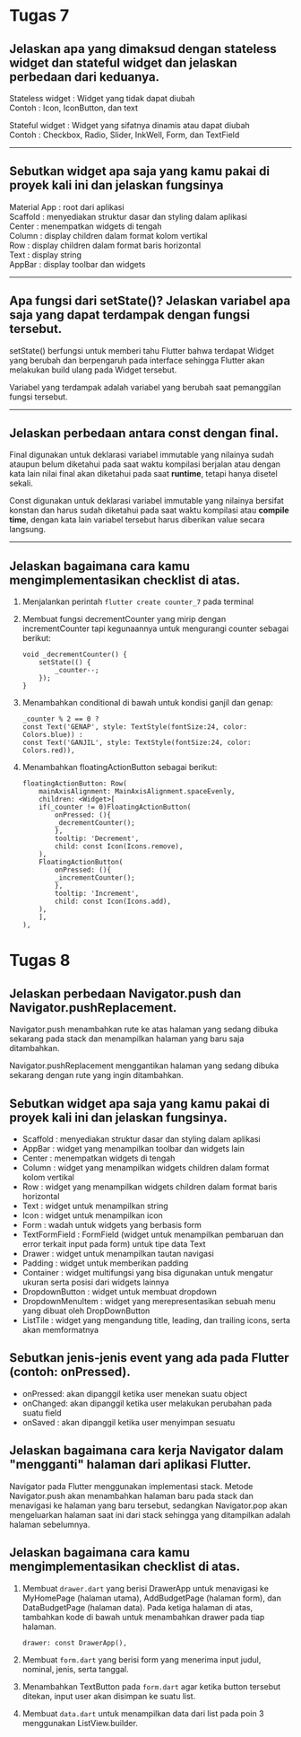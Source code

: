# Tugas 7

## Jelaskan apa yang dimaksud dengan stateless widget dan stateful widget dan jelaskan perbedaan dari keduanya.

Stateless widget    : Widget yang tidak dapat diubah<br>
Contoh              : Icon, IconButton, dan text

Stateful widget     : Widget yang sifatnya dinamis atau dapat diubah<br>
Contoh              : Checkbox, Radio, Slider, InkWell, Form, dan TextField

<hr>

## Sebutkan widget apa saja yang kamu pakai di proyek kali ini dan jelaskan fungsinya

Material App : root dari aplikasi<br>
Scaffold : menyediakan struktur dasar dan styling dalam aplikasi<br>
Center : menempatkan widgets di tengah<br>
Column : display children dalam format kolom vertikal<br>
Row : display children dalam format baris horizontal<br>
Text : display string<br>
AppBar : display toolbar dan widgets<br>

<hr>

## Apa fungsi dari setState()? Jelaskan variabel apa saja yang dapat terdampak dengan fungsi tersebut.

setState() berfungsi untuk memberi tahu Flutter bahwa terdapat Widget yang berubah dan berpengaruh pada interface sehingga Flutter akan melakukan build ulang pada Widget tersebut.

Variabel yang terdampak adalah variabel yang berubah saat pemanggilan fungsi tersebut.

<hr>

## Jelaskan perbedaan antara const dengan final.

Final digunakan untuk deklarasi variabel immutable yang nilainya sudah ataupun belum diketahui pada saat waktu kompilasi berjalan atau dengan kata lain nilai final akan diketahui pada saat **runtime**, tetapi hanya disetel sekali.

Const digunakan untuk deklarasi variabel immutable yang nilainya bersifat konstan dan harus sudah diketahui pada saat waktu kompilasi atau **compile time**, dengan kata lain variabel tersebut harus diberikan value secara langsung.

<hr>

## Jelaskan bagaimana cara kamu mengimplementasikan checklist di atas.

1. Menjalankan perintah ```flutter create counter_7``` pada terminal

2. Membuat fungsi decrementCounter yang mirip dengan incrementCounter tapi kegunaannya untuk mengurangi counter sebagai berikut:
    ```
    void _decrementCounter() {
        setState(() {
            _counter--;
        });
    }
    ```

3. Menambahkan conditional di bawah untuk kondisi ganjil dan genap:
    ```
    _counter % 2 == 0 ?
    const Text('GENAP', style: TextStyle(fontSize:24, color: Colors.blue)) :
    const Text('GANJIL', style: TextStyle(fontSize:24, color: Colors.red)),
    ```

4. Menambahkan floatingActionButton sebagai berikut:
    ```
    floatingActionButton: Row(
        mainAxisAlignment: MainAxisAlignment.spaceEvenly,
        children: <Widget>[
        if(_counter != 0)FloatingActionButton(
            onPressed: (){
            _decrementCounter();
            },
            tooltip: 'Decrement',
            child: const Icon(Icons.remove),
        ),
        FloatingActionButton(
            onPressed: (){
            _incrementCounter();
            },
            tooltip: 'Increment',
            child: const Icon(Icons.add),
        ),
        ],
    ),
    ```

# Tugas 8

## Jelaskan perbedaan Navigator.push dan Navigator.pushReplacement.

Navigator.push menambahkan rute ke atas halaman yang sedang dibuka sekarang pada stack dan menampilkan halaman yang baru saja ditambahkan.

Navigator.pushReplacement menggantikan halaman yang sedang dibuka sekarang dengan rute yang ingin ditambahkan.

## Sebutkan widget apa saja yang kamu pakai di proyek kali ini dan jelaskan fungsinya.

- Scaffold : menyediakan struktur dasar dan styling dalam aplikasi<br>
- AppBar : widget yang menampilkan toolbar dan widgets lain<br>
- Center : menempatkan widgets di tengah<br>
- Column : widget yang menampilkan widgets children dalam format kolom vertikal<br>
- Row : widget yang menampilkan widgets children dalam format baris horizontal<br>
- Text : widget untuk menampilkan string<br>
- Icon : widget untuk menampilkan icon<br>
- Form : wadah untuk widgets yang berbasis form<br>
- TextFormField : FormField (widget untuk menampilkan pembaruan dan error terkait input pada form) untuk tipe data Text<br>
- Drawer : widget untuk menampilkan tautan navigasi<br>
- Padding : widget untuk memberikan padding<br>
- Container : widget multifungsi yang bisa digunakan untuk mengatur ukuran serta posisi dari widgets lainnya<br>
- DropdownButton : widget untuk membuat dropdown<br>
- DropdownMenuItem : widget yang merepresentasikan sebuah menu yang dibuat oleh DropDownButton<br>
- ListTile : widget yang mengandung title, leading, dan trailing icons, serta akan memformatnya<bn>

## Sebutkan jenis-jenis event yang ada pada Flutter (contoh: onPressed).

- onPressed: akan dipanggil ketika user menekan suatu object
- onChanged: akan dipanggil ketika user melakukan perubahan pada suatu field
- onSaved : akan dipanggil ketika user menyimpan sesuatu

## Jelaskan bagaimana cara kerja Navigator dalam "mengganti" halaman dari aplikasi Flutter.

Navigator pada Flutter menggunakan implementasi stack. Metode Navigator.push akan menambahkan halaman baru pada stack dan menavigasi ke halaman yang baru tersebut, sedangkan Navigator.pop akan mengeluarkan halaman saat ini dari stack sehingga yang ditampilkan adalah halaman sebelumnya.

## Jelaskan bagaimana cara kamu mengimplementasikan checklist di atas.

1. Membuat ```drawer.dart``` yang berisi DrawerApp untuk menavigasi ke MyHomePage (halaman utama), AddBudgetPage (halaman form), dan DataBudgetPage (halaman data). Pada ketiga halaman di atas, tambahkan kode di bawah untuk menambahkan drawer pada tiap halaman.
    ```
    drawer: const DrawerApp(),
    ```

2. Membuat ```form.dart``` yang berisi form yang menerima input judul, nominal, jenis, serta tanggal.

3. Menambahkan TextButton pada ```form.dart``` agar ketika button tersebut ditekan, input user akan disimpan ke suatu list.

4. Membuat ```data.dart``` untuk menampilkan data dari list pada poin 3 menggunakan ListView.builder.
